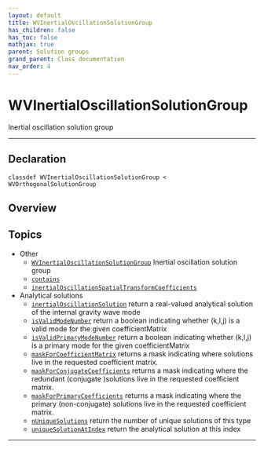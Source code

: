```yaml
---
layout: default
title: WVInertialOscillationSolutionGroup
has_children: false
has_toc: false
mathjax: true
parent: Solution groups
grand_parent: Class documentation
nav_order: 4
---
```


#  WVInertialOscillationSolutionGroup

Inertial oscillation solution group


---

## Declaration

<div class="language-matlab highlighter-rouge"><div class="highlight"><pre class="highlight"><code>classdef WVInertialOscillationSolutionGroup < WVOrthogonalSolutionGroup</code></pre></div></div>

## Overview
 
  


## Topics
+ Other
  + [`WVInertialOscillationSolutionGroup`](/classes/solution-groups/wvinertialoscillationsolutiongroup/wvinertialoscillationsolutiongroup.html) Inertial oscillation solution group
  + [`contains`](/classes/solution-groups/wvinertialoscillationsolutiongroup/contains.html) 
  + [`inertialOscillationSpatialTransformCoefficients`](/classes/solution-groups/wvinertialoscillationsolutiongroup/inertialoscillationspatialtransformcoefficients.html) 
+ Analytical solutions
  + [`inertialOscillationSolution`](/classes/solution-groups/wvinertialoscillationsolutiongroup/inertialoscillationsolution.html) return a real-valued analytical solution of the internal gravity wave mode
  + [`isValidModeNumber`](/classes/solution-groups/wvinertialoscillationsolutiongroup/isvalidmodenumber.html) return a boolean indicating whether (k,l,j) is a valid mode for the given coefficientMatrix
  + [`isValidPrimaryModeNumber`](/classes/solution-groups/wvinertialoscillationsolutiongroup/isvalidprimarymodenumber.html) return a boolean indicating whether (k,l,j) is a primary mode for the given coefficientMatrix
  + [`maskForCoefficientMatrix`](/classes/solution-groups/wvinertialoscillationsolutiongroup/maskforcoefficientmatrix.html) returns a mask indicating where solutions live in the requested coefficient matrix.
  + [`maskForConjugateCoefficients`](/classes/solution-groups/wvinertialoscillationsolutiongroup/maskforconjugatecoefficients.html) returns a mask indicating where the redundant (conjugate )solutions live in the requested coefficient matrix.
  + [`maskForPrimaryCoefficients`](/classes/solution-groups/wvinertialoscillationsolutiongroup/maskforprimarycoefficients.html) returns a mask indicating where the primary (non-conjugate) solutions live in the requested coefficient matrix.
  + [`nUniqueSolutions`](/classes/solution-groups/wvinertialoscillationsolutiongroup/nuniquesolutions.html) return the number of unique solutions of this type
  + [`uniqueSolutionAtIndex`](/classes/solution-groups/wvinertialoscillationsolutiongroup/uniquesolutionatindex.html) return the analytical solution at this index


---